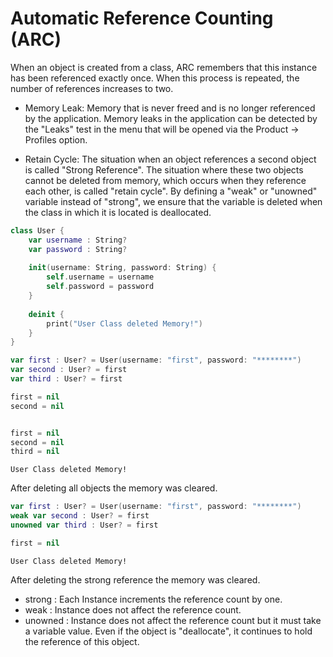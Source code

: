# Automatic Reference Counting (ARC)

When an object is created from a class, ARC remembers that this instance has been referenced exactly once. When this process is repeated, the number of references increases to two.

- Memory Leak: Memory that is never freed and is no longer referenced by the application. Memory leaks in the application can be detected by the "Leaks" test in the menu that will be opened via the Product -> Profiles option.

- Retain Cycle: The situation when an object references a second object is called "Strong Reference". The situation where these two objects cannot be deleted from memory, which occurs when they reference each other, is called "retain cycle". By defining a "weak" or "unowned" variable instead of "strong", we ensure that the variable is deleted when the class in which it is located is deallocated.

```swift
class User {
    var username : String?
    var password : String?
    
    init(username: String, password: String) {
        self.username = username
        self.password = password
    }
    
    deinit {
        print("User Class deleted Memory!")
    }
}
```

```swift
var first : User? = User(username: "first", password: "********")
var second : User? = first
var third : User? = first
```
```swift
first = nil
second = nil
```
```

```

```swift
first = nil
second = nil
third = nil
```
```
User Class deleted Memory!
```
After deleting all objects the memory was cleared.

```swift
var first : User? = User(username: "first", password: "********")
weak var second : User? = first
unowned var third : User? = first
```
```swift
first = nil
```
```
User Class deleted Memory!
```
After deleting the strong reference the memory was cleared.

- strong : Each Instance increments the reference count by one.
- weak : Instance does not affect the reference count.
- unowned : Instance does not affect the reference count but it must take a variable value. Even if the object is "deallocate", it continues to hold the reference of this object.

